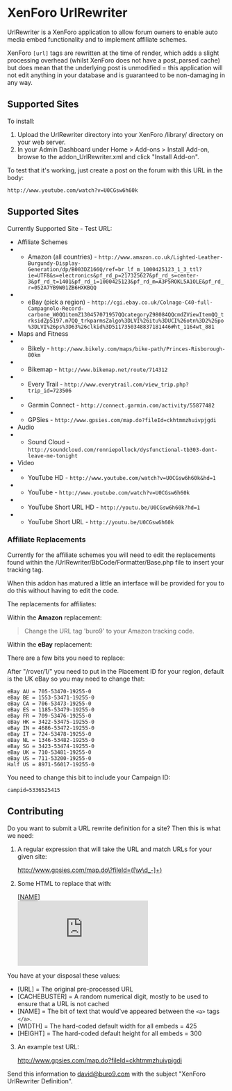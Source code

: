 XenForo UrlRewriter
===================

UrlRewriter is a XenForo application to allow forum owners to enable auto media embed functionality and to implement affiliate schemes.

XenForo `[url]` tags are rewritten at the time of render, which adds a slight processing overhead (whilst XenForo does not have a post_parsed cache) but does mean that the underlying post is unmodified = this application will not edit anything in your database and is guaranteed to be non-damaging in any way.

Supported Sites
---------------

To install:

1. Upload the UrlRewriter directory into your XenForo /library/ directory on your web server.
2. In your Admin Dashboard under Home > Add-ons > Install Add-on, browse to the addon_UrlRewriter.xml and click "Install Add-on".

To test that it's working, just create a post on the forum with this URL in the body:

    http://www.youtube.com/watch?v=U0CGsw6h60k

Supported Sites
---------------
  
Currently Supported Site - Test URL:

*  Affiliate Schemes
*  *  Amazon (all countries) - `http://www.amazon.co.uk/Lighted-Leather-Burgundy-Display-Generation/dp/B003DZ166Q/ref=br_lf_m_1000425123_1_3_ttl?ie=UTF8&s=electronics&pf_rd_p=217325627&pf_rd_s=center-3&pf_rd_t=1401&pf_rd_i=1000425123&pf_rd_m=A3P5ROKL5A1OLE&pf_rd_r=052A7YB9W01ZB6HXKBQQ`
*  *  eBay (pick a region) - `http://cgi.ebay.co.uk/Colnago-C40-full-Campagnolo-Record-carbone_W0QQitemZ130457071957QQcategoryZ98084QQcmdZViewItemQQ_trksidZp5197.m7QQ_trkparmsZalgo%3DLVI%26itu%3DUCI%26otn%3D2%26po%3DLVI%26ps%3D63%26clkid%3D5117350348837181446#ht_1164wt_881`
*  Maps and Fitness
*  *  Bikely  - `http://www.bikely.com/maps/bike-path/Princes-Risborough-80km`
*  *  Bikemap - `http://www.bikemap.net/route/714312`
*  *  Every Trail - `http://www.everytrail.com/view_trip.php?trip_id=723506`
*  *  Garmin Connect - `http://connect.garmin.com/activity/55877482`
*  *  GPSies - `http://www.gpsies.com/map.do?fileId=ckhtmmzhuivpjgdi`
*  Audio
*  *  Sound Cloud - `http://soundcloud.com/ronniepollock/dysfunctional-tb303-dont-leave-me-tonight`
*  Video
*  *  YouTube HD - `http://www.youtube.com/watch?v=U0CGsw6h60k&hd=1`
*  *  YouTube - `http://www.youtube.com/watch?v=U0CGsw6h60k`
*  *  YouTube Short URL HD - `http://youtu.be/U0CGsw6h60k?hd=1`
*  *  YouTube Short URL - `http://youtu.be/U0CGsw6h60k`

### Affiliate Replacements

Currently for the affiliate schemes you will need to edit the replacements found within the /UrlRewriter/BbCode/Formatter/Base.php file to insert your tracking tag.

When this addon has matured a little an interface will be provided for you to do this without having to edit the code.

The replacements for affiliates:

Within the **Amazon** replacement:

> Change the URL tag 'buro9' to your Amazon tracking code.

Within the **eBay** replacement:

There are a few bits you need to replace:

After "/rover/1/" you need to put in the Placement ID for your region, default is the UK eBay so you may need to change that:

    eBay AU = 705-53470-19255-0
    eBay BE = 1553-53471-19255-0
    eBay CA = 706-53473-19255-0
    eBay ES = 1185-53479-19255-0
    eBay FR = 709-53476-19255-0
    eBay HK = 3422-53475-19255-0
    eBay IN = 4686-53472-19255-0
    eBay IT = 724-53478-19255-0
    eBay NL = 1346-53482-19255-0
    eBay SG = 3423-53474-19255-0
    eBay UK = 710-53481-19255-0
    eBay US = 711-53200-19255-0
    Half US = 8971-56017-19255-0

You need to change this bit to include your Campaign ID:

    campid=5336525415

Contributing
-------------------

Do you want to submit a URL rewrite definition for a site? Then this is what we need:

1) A regular expression that will take the URL and match URLs for your given site:

    http://www.gpsies.com/map.do\?fileId=([\w\d_-]+)

2) Some HTML to replace that with:

    <a href="[URL]">[NAME]</a><br /><iframe src="http://www.gpsies.com/mapOnly.do?fileId=${1}" width="[WIDTH]" height="[HEIGHT]" frameborder="0" scrolling="no" marginheight="0" marginwidth="0"></iframe>

You have at your disposal these values:

*   [URL] = The original pre-processed URL
*   [CACHEBUSTER] = A random numerical digit, mostly to be used to ensure that a URL is not cached
*   [NAME] = The bit of text that would've appeared between the `<a>` tags `</a>`.
*   [WIDTH] = The hard-coded default width for all embeds = 425
*   [HEIGHT] = The hard-coded default height for all embeds = 300

3) An example test URL:

    http://www.gpsies.com/map.do?fileId=ckhtmmzhuivpjgdi

Send this information to david@buro9.com with the subject "XenForo UrlRewriter Definition".